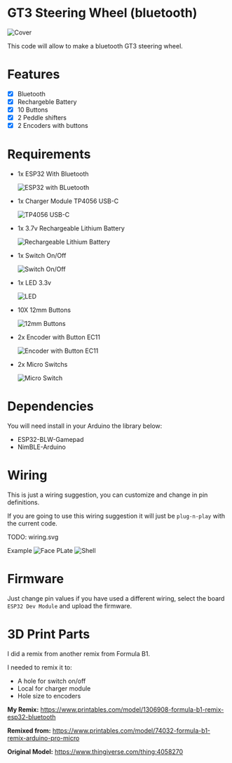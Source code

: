 # GT3 Steering Wheel (bluetooth)

![Cover](assets/cover.jpg "Cover")

This code will allow to make a bluetooth GT3 steering wheel.

# Features

- [x] Bluetooth
- [x] Rechargeble Battery
- [x] 10 Buttons
- [x] 2 Peddle shifters
- [x] 2 Encoders with buttons

# Requirements

- 1x ESP32 With Bluetooth

  ![ESP32 with BLuetooth](assets/esp32.jpg "ESP32 with BLuetooth")

- 1x Charger Module TP4056 USB-C

  ![TP4056 USB-C](assets/tp4056.jpg "TP4056 USB-C")

- 1x 3.7v Rechargeable Lithium Battery

  ![Rechargeable Lithium Battery](assets/battery.jpg "Rechargeable Lithium Battery")

- 1x Switch On/Off

  ![Switch On/Off](assets/switch-onoff.jpg "Switch On/Off")

- 1x LED 3.3v

  ![LED](assets/led.jpg "LED")

- 10X 12mm Buttons

  ![12mm Buttons](assets/buttons.jpg "12mm Buttons")

- 2x Encoder with Button EC11

  ![Encoder with Button EC11](assets/ec11.jpg "Encoder with Button EC11")

- 2x Micro Switchs

  ![Micro Switch](assets/micro-switch.jpg "Micro Switch")

# Dependencies

You will need install in your Arduino the library below:

- ESP32-BLW-Gamepad
- NimBLE-Arduino

# Wiring

This is just a wiring suggestion, you can customize and change in pin definitions.

If you are going to use this wiring suggestion it will just be `plug-n-play` with the current code.

TODO: wiring.svg

Example
![Face PLate](assets/face-plate.jpg "Face PLate")
![Shell](assets/shell.jpg "Shell")

# Firmware

Just change pin values if you have used a different wiring, select the board `ESP32 Dev Module` and upload the firmware.

# 3D Print Parts

I did a remix from another remix from Formula B1.

I needed to remix it to:

- A hole for switch on/off
- Local for charger module
- Hole size to encoders

**My Remix:**
https://www.printables.com/model/1306908-formula-b1-remix-esp32-bluetooth

**Remixed from:**
https://www.printables.com/model/74032-formula-b1-remix-arduino-pro-micro

**Original Model:**
https://www.thingiverse.com/thing:4058270
